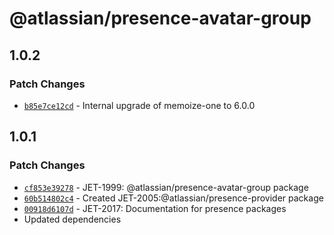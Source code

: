 # @atlassian/presence-avatar-group

## 1.0.2

### Patch Changes

- [`b85e7ce12cd`](https://bitbucket.org/atlassian/atlassian-frontend/commits/b85e7ce12cd) - Internal upgrade of memoize-one to 6.0.0

## 1.0.1

### Patch Changes

- [`cf853e39278`](https://bitbucket.org/atlassian/atlassian-frontend/commits/cf853e39278) - JET-1999: @atlassian/presence-avatar-group package
- [`60b514802c4`](https://bitbucket.org/atlassian/atlassian-frontend/commits/60b514802c4) - Created JET-2005:@atlassian/presence-provider package
- [`00918d6107d`](https://bitbucket.org/atlassian/atlassian-frontend/commits/00918d6107d) - JET-2017: Documentation for presence packages
- Updated dependencies
